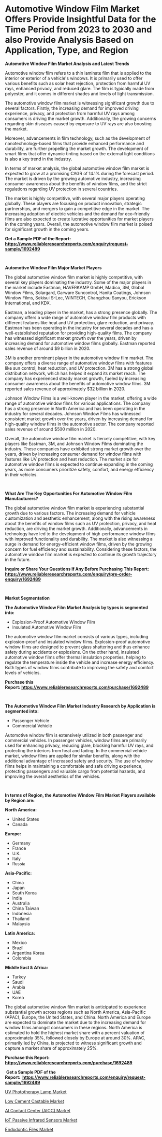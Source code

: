 <p><h1>Automotive Window Film Market Offers Provide Insightful Data for the Time Period from 2023 to 2030 and also Provide Analysis Based on Application, Type, and Region</h1></p><p><strong>Automotive Window Film Market Analysis and Latest Trends</strong></p>
<p><p>Automotive window film refers to a thin laminate film that is applied to the interior or exterior of a vehicle's windows. It is primarily used to offer various benefits such as solar heat rejection, protection from harmful UV rays, enhanced privacy, and reduced glare. The film is typically made from polyester, and it comes in different shades and levels of light transmission.</p><p>The automotive window film market is witnessing significant growth due to several factors. Firstly, the increasing demand for improved driving experience, privacy, and protection from harmful UV rays among consumers is driving the market growth. Additionally, the growing concerns regarding skin diseases caused by exposure to UV rays are also boosting the market.</p><p>Moreover, advancements in film technology, such as the development of nanotechnology-based films that provide enhanced performance and durability, are further propelling the market growth. The development of smart films that offer dynamic tinting based on the external light conditions is also a key trend in the industry.</p><p>In terms of market analysis, the global automotive window film market is expected to grow at a promising CAGR of 14.1% during the forecast period. The market is driven by the growing automotive industry, increasing consumer awareness about the benefits of window films, and the strict regulations regarding UV protection in several countries.</p><p>The market is highly competitive, with several major players operating globally. These players are focusing on product innovation, strategic partnerships, and mergers to gain a competitive edge in the market. The increasing adoption of electric vehicles and the demand for eco-friendly films are also expected to create lucrative opportunities for market players in the coming years. Overall, the automotive window film market is poised for significant growth in the coming years.</p></p>
<p><strong>Get a Sample PDF of the Report:&nbsp; <a href="https://www.reliableresearchreports.com/enquiry/request-sample/1692489">https://www.reliableresearchreports.com/enquiry/request-sample/1692489</a></strong></p>
<p>&nbsp;</p>
<p><strong>Automotive Window Film Major Market Players</strong></p>
<p><p>The global automotive window film market is highly competitive, with several key players dominating the industry. Some of the major players in the market include Eastman, HAVERKAMP GmbH, Madico, 3M, Global Window Films, Solargard, Garware Suncontrol, Hanita Coatings, Johnson Window Films, Sekisui S-Lec, WINTECH, Changzhou Sanyou, Erickson International, and KDX.</p><p>Eastman, a leading player in the market, has a strong presence globally. The company offers a wide range of automotive window film products with different features like heat and UV protection, glare reduction, and privacy. Eastman has been operating in the industry for several decades and has a well-established reputation for providing high-quality films. The company has witnessed significant market growth over the years, driven by increasing demand for automotive window films globally. Eastman reported sales revenue of around $9 billion in 2020.</p><p>3M is another prominent player in the automotive window film market. The company offers a diverse range of automotive window films with features like sun control, heat reduction, and UV protection. 3M has a strong global distribution network, which has helped it expand its market reach. The company has experienced steady market growth, fueled by increasing consumer awareness about the benefits of automotive window films. 3M reported sales revenue of approximately $32 billion in 2020.</p><p>Johnson Window Films is a well-known player in the market, offering a wide range of automotive window films for various applications. The company has a strong presence in North America and has been operating in the industry for several decades. Johnson Window Films has witnessed consistent market growth over the years, driven by increasing demand for high-quality window films in the automotive sector. The company reported sales revenue of around $500 million in 2020.</p><p>Overall, the automotive window film market is fiercely competitive, with key players like Eastman, 3M, and Johnson Window Films dominating the industry. These companies have exhibited strong market growth over the years, driven by increasing consumer demand for window films with features like UV protection and heat reduction. The market size for automotive window films is expected to continue expanding in the coming years, as more consumers prioritize safety, comfort, and energy efficiency in their vehicles.</p></p>
<p>&nbsp;</p>
<p><strong>What Are The Key Opportunities For Automotive Window Film Manufacturers?</strong></p>
<p><p>The global automotive window film market is experiencing substantial growth due to various factors. The increasing demand for vehicle customization and aesthetic enhancement, along with the rising awareness about the benefits of window films such as UV protection, privacy, and heat reduction, are driving the market growth. Additionally, advancements in technology have led to the development of high-performance window films with improved functionality and durability. The market is also witnessing a surge in demand for energy-efficient window films, driven by the growing concern for fuel efficiency and sustainability. Considering these factors, the automotive window film market is expected to continue its growth trajectory in the future.</p></p>
<p><strong>Inquire or Share Your Questions If Any Before Purchasing This Report: <a href="https://www.reliableresearchreports.com/enquiry/pre-order-enquiry/1692489">https://www.reliableresearchreports.com/enquiry/pre-order-enquiry/1692489</a></strong></p>
<p>&nbsp;</p>
<p><strong>Market Segmentation</strong></p>
<p><strong>The Automotive Window Film Market Analysis by types is segmented into:</strong></p>
<p><ul><li>Explosion-Proof Automotive Window Film</li><li>Insulated Automotive Window Film</li></ul></p>
<p><p>The automotive window film market consists of various types, including explosion-proof and insulated window films. Explosion-proof automotive window films are designed to prevent glass shattering and thus enhance safety during accidents or explosions. On the other hand, insulated automotive window films offer thermal insulation properties, helping to regulate the temperature inside the vehicle and increase energy efficiency. Both types of window films contribute to improving the safety and comfort levels of vehicles.</p></p>
<p><strong>Purchase this Report:&nbsp;<a href="https://www.reliableresearchreports.com/purchase/1692489">https://www.reliableresearchreports.com/purchase/1692489</a></strong></p>
<p>&nbsp;</p>
<p><strong>The Automotive Window Film Market Industry Research by Application is segmented into:</strong></p>
<p><ul><li>Passenger Vehicle</li><li>Commercial Vehicle</li></ul></p>
<p><p>Automotive window film is extensively utilized in both passenger and commercial vehicles. In passenger vehicles, window films are primarily used for enhancing privacy, reducing glare, blocking harmful UV rays, and protecting the interiors from heat and fading. In the commercial vehicle market, window films are applied for similar benefits, along with the additional advantage of increased safety and security. The use of window films helps in maintaining a comfortable and safe driving experience, protecting passengers and valuable cargo from potential hazards, and improving the overall aesthetics of the vehicles.</p></p>
<p>&nbsp;</p>
<p><strong>In terms of Region, the Automotive Window Film Market Players available by Region are:</strong></p>
<p>
    <p> <strong> North America: </strong>
        <ul>
            <li>United States</li>
            <li>Canada</li>
        </ul>
        </p> 
    <p> <strong> Europe: </strong>
        <ul>
            <li>Germany</li>
            <li>France</li>
            <li>U.K.</li>
            <li>Italy</li>
            <li>Russia</li>
        </ul>
        </p> 
    <p> <strong> Asia-Pacific: </strong>
        <ul>
            <li>China</li>
            <li>Japan</li>
            <li>South Korea</li>
            <li>India</li>
            <li>Australia</li>
            <li>China Taiwan</li>
            <li>Indonesia</li>
            <li>Thailand</li>
            <li>Malaysia</li>
        </ul>
        </p> 
    <p> <strong> Latin America: </strong>
        <ul>
            <li>Mexico</li>
            <li>Brazil</li>
            <li>Argentina Korea</li>
            <li>Colombia</li>
        </ul>
        </p> 
    <p> <strong> Middle East & Africa: </strong>
        <ul>
            <li>Turkey</li>
            <li>Saudi</li>
            <li>Arabia</li>
            <li>UAE</li>
            <li>Korea</li>
        </ul>
    </p>
    </p>
<p><p>The global automotive window film market is anticipated to experience substantial growth across regions such as North America, Asia-Pacific (APAC), Europe, the United States, and China. North America and Europe are expected to dominate the market due to the increasing demand for window films amongst consumers in these regions. North America is estimated to hold the highest market share with a percent valuation of approximately 35%, followed closely by Europe at around 30%. APAC, primarily led by China, is projected to witness significant growth and capture a market share of approximately 25%.</p></p>
<p><strong>Purchase this Report: <a href="https://www.reliableresearchreports.com/purchase/1692489">https://www.reliableresearchreports.com/purchase/1692489</a></strong></p>
<p>&nbsp;<strong>Get a Sample PDF of the Report:&nbsp;&nbsp;<a href="https://www.reliableresearchreports.com/enquiry/request-sample/1692489">https://www.reliableresearchreports.com/enquiry/request-sample/1692489</a></strong></p>
<p><strong></strong></p>
<p><p><a href="https://www.linkedin.com/pulse/uv-phototherapy-lamp-market-size-2023-2030-global-industrial/">UV Phototherapy Lamp Market</a></p><p><a href="https://www.linkedin.com/pulse/low-cement-castable-market-research-report-unlocks-analysis/">Low Cement Castable Market</a></p><p><a href="https://medium.com/@horlandkidd/ai-contact-center-aicc-market-insights-into-market-cagr-market-trends-and-growth-strategies-7a94c78c78c1">AI Contact Center (AICC) Market</a></p><p><a href="https://medium.com/@slanecode210/iot-passive-infrared-sensors-market-size-reveals-the-best-marketing-channels-in-global-industry-203b2a103f1f">IoT Passive Infrared Sensors Market</a></p><p><a href="https://www.linkedin.com/pulse/endodontic-files-market-size-share-amp-trends-analysis/">Endodontic Files Market</a></p></p>